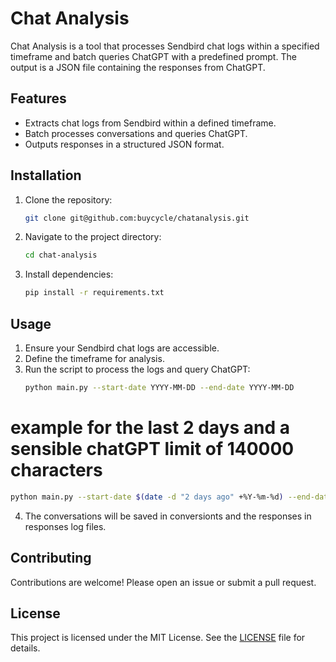 # Chat Analysis
Chat Analysis is a tool that processes Sendbird chat logs within a specified timeframe and batch queries ChatGPT with a predefined prompt. The output is a JSON file containing the responses from ChatGPT.
## Features
- Extracts chat logs from Sendbird within a defined timeframe.
- Batch processes conversations and queries ChatGPT.
- Outputs responses in a structured JSON format.
## Installation
1. Clone the repository:
   ```bash
   git clone git@github.com:buycycle/chatanalysis.git
   ```
2. Navigate to the project directory:
   ```bash
   cd chat-analysis
   ```
3. Install dependencies:
   ```bash
   pip install -r requirements.txt
   ```
## Usage
1. Ensure your Sendbird chat logs are accessible.
2. Define the timeframe for analysis.
3. Run the script to process the logs and query ChatGPT:
   ```bash
   python main.py --start-date YYYY-MM-DD --end-date YYYY-MM-DD
   ```
# example for the last 2 days and a sensible chatGPT limit of 140000 characters
   ```bash
   python main.py --start-date $(date -d "2 days ago" +%Y-%m-%d) --end-date $(date +%Y-%m-%d) --char-limit 140000
   ```
4. The conversations will be saved in conversionts and the responses in responses log files.
## Contributing
Contributions are welcome! Please open an issue or submit a pull request.
## License
This project is licensed under the MIT License. See the [LICENSE](LICENSE) file for details.

